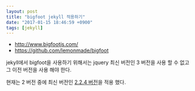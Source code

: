 ```yaml
---
layout: post
title: "bigfoot jekyll 적용하기"
date: "2017-01-15 18:46:59 +0900"
tags: [jekyll]
---
```


* http://www.bigfootjs.com/
* https://github.com/lemonmade/bigfoot

jekyll에서 bigfoot을 사용하기 위해서는 jquery 최신 버전인 3 버전을 사용 할 수 없고 그 이전 버전을 사용 해야 한다.

현재는 2 버전 중에 최신 버전인 [2.2.4 버전](https://blog.jquery.com/2016/05/20/jquery-1-12-4-and-2-2-4-released/)을 적용 했다.
